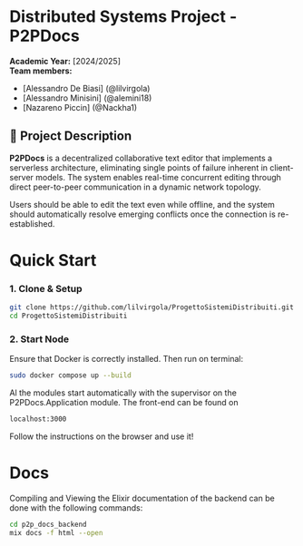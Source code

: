 # Distributed Systems Project - P2PDocs

**Academic Year:** [2024/2025]  
**Team members:**  
- [Alessandro De Biasi] (@lilvirgola)  
- [Alessandro Minisini] (@alemini18)  
- [Nazareno Piccin] (@Nackha1)

## 📌 Project Description

**P2PDocs** is a decentralized collaborative text editor that implements a serverless architecture, eliminating single points of failure inherent in client-server models. The system enables real-time concurrent editing through direct peer-to-peer communication in a dynamic network topology.

Users should be able to edit the text even while offline, and the system should automatically resolve emerging conflicts once the connection is re-established.

# Quick Start

### 1. Clone & Setup

```bash
git clone https://github.com/lilvirgola/ProgettoSistemiDistribuiti.git
cd ProgettoSistemiDistribuiti
```

### 2. Start Node
Ensure that Docker is correctly installed. Then run on terminal:

```bash
sudo docker compose up --build
```

Al the modules start automatically with the supervisor on the P2PDocs.Application module. The front-end can be found on

```bash
localhost:3000
```

Follow the instructions on the browser and use it!

# Docs

Compiling and Viewing the Elixir documentation of the backend can be done with the following commands:

```bash
cd p2p_docs_backend
mix docs -f html --open
```
